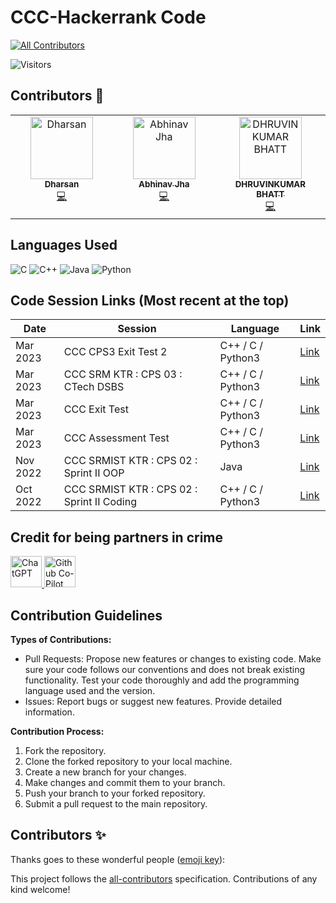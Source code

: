 # CCC-Hackerrank Code 

<!-- ALL-CONTRIBUTORS-BADGE:START - Do not remove or modify this section -->
[![All Contributors](https://img.shields.io/badge/all_contributors-3-orange.svg?style=flat-square)](#contributors-)
<!-- ALL-CONTRIBUTORS-BADGE:END -->

![Visitors](https://visitor-badge.glitch.me/badge?page_id=VikashPR.CCC-Hackerrank)

## Contributors 🚀

<!-- ALL-CONTRIBUTORS-LIST:START - Do not remove or modify this section -->
<!-- prettier-ignore-start -->
<!-- markdownlint-disable -->
<table>
  <tbody>
    <tr>
      <td align="center" valign="top" width="14.28%"><a href="http://www.github.com/dharsan19"><img src="https://avatars.githubusercontent.com/u/104762761?v=4?s=100" width="100px;" alt="Dharsan"/><br /><sub><b>Dharsan</b></sub></a><br /><a href="https://github.com/VikashPR/CCC-Hackerrank/commits?author=dharsan19" title="Code">💻</a><td align="center" valign="top" width="14.28%"><a href="https://github.com/KingJha04"><img src="https://avatars.githubusercontent.com/u/123471051?v=4?s=100" width="100px;" alt="Abhinav Jha"/><br /><sub><b>Abhinav Jha</b></sub></a><br /><a href="https://github.com/VikashPR/CCC-Hackerrank/commits?author=KingJha04" title="Code">💻</a></td></td>
      <td align="center" valign="top" width="14.28%"><a href="https://github.com/dhruvinkumar"><img src="https://avatars.githubusercontent.com/u/75667686?v=4?s=100" width="100px;" alt="DHRUVINKUMAR BHATT"/><br /><sub><b>DHRUVINKUMAR BHATT</b></sub></a><br /><a href="https://github.com/VikashPR/CCC-Hackerrank/commits?author=dhruvinkumar" title="Code">💻</a></td>
    </tr>
  </tbody>
</table>

<!-- markdownlint-restore -->
<!-- prettier-ignore-end -->

<!-- ALL-CONTRIBUTORS-LIST:END -->

## Languages Used
![C](https://img.shields.io/badge/C-00599C?style=for-the-badge&logo=c&logoColor=white)
![C++](https://img.shields.io/badge/C++-00599C?style=for-the-badge&logo=c%2B%2B&logoColor=white)
![Java](https://img.shields.io/badge/Java-ED8B00?style=for-the-badge&logo=java&logoColor=white)
![Python](https://img.shields.io/badge/Python3-3776AB?style=for-the-badge&logo=python&logoColor=white)

## Code Session Links (Most recent at the top)

| Date | Session | Language | Link |
| --- | --- | --- | --- |
| Mar 2023 | CCC CPS3 Exit Test 2 |  C++ / C / Python3 | [Link](https://github.com/VikashPR/CCC-Hackerrank/blob/main/March-2023-CPS3-ExitTest2.md) |
| Mar 2023 | CCC SRM KTR : CPS 03 : CTech DSBS | C++ / C / Python3 | [Link](https://github.com/VikashPR/CCC-Hackerrank/blob/main/March-2023-CCC.md) |
| Mar 2023 | CCC Exit Test | C++ / C / Python3 | [Link](https://github.com/VikashPR/CCC-Hackerrank/blob/main/March-2023-ExitTest.md) |
| Mar 2023 | CCC Assessment Test | C++ / C / Python3 | [Link](https://github.com/VikashPR/CCC-Hackerrank/blob/main/March-2023-Test.md) |
| Nov 2022 | CCC SRMIST KTR : CPS 02 : Sprint II OOP | Java | [Link](https://github.com/VikashPR/CCC-Hackerrank/blob/main/Nov-2022-CCC-OOP.md) |
| Oct 2022 | CCC SRMIST KTR : CPS 02 : Sprint II Coding | C++ / C / Python3 | [Link](https://github.com/VikashPR/CCC-Hackerrank/blob/main/Oct-2022-CCC.md) |

## Credit for being partners in crime 

<p align="left">
  <a  href="https://openai.com/blog/chatgpt" target="_blank">
  <img width="50" src="https://raw.githubusercontent.com/lencx/ChatGPT/main/public/logo.png" alt="ChatGPT">
  </a>
  <a href="https://github.com/features/copilot" target="_blank">
  <img width="50" src="https://github.gallerycdn.vsassets.io/extensions/github/copilot/1.77.9225/1677787102885/Microsoft.VisualStudio.Services.Icons.Default" alt="Github Co-Pilot">
  </a>
</p>

## Contribution Guidelines

**Types of Contributions:**
- Pull Requests: Propose new features or changes to existing code. Make sure your code follows our conventions and does not break existing functionality. Test your code thoroughly and add the programming language used and the version.
- Issues: Report bugs or suggest new features. Provide detailed information.

**Contribution Process:**
1. Fork the repository.
2. Clone the forked repository to your local machine.
3. Create a new branch for your changes.
4. Make changes and commit them to your branch.
5. Push your branch to your forked repository.
6. Submit a pull request to the main repository.

## Contributors ✨

Thanks goes to these wonderful people ([emoji key](https://allcontributors.org/docs/en/emoji-key)):

<!-- ALL-CONTRIBUTORS-LIST:START - Do not remove or modify this section -->
<!-- prettier-ignore-start -->
<!-- markdownlint-disable -->
<!-- markdownlint-restore -->
<!-- prettier-ignore-end -->
<!-- ALL-CONTRIBUTORS-LIST:END -->

This project follows the [all-contributors](https://github.com/all-contributors/all-contributors) specification. Contributions of any kind welcome!
